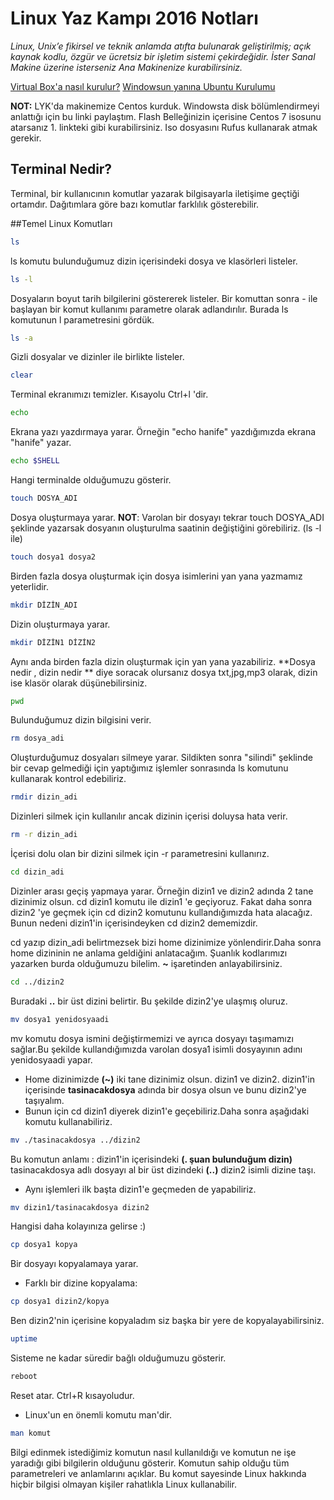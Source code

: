 # Linux Yaz Kampı 2016 Notları

*Linux, Unix’e fikirsel ve teknik anlamda atıfta bulunarak geliştirilmiş; açık kaynak kodlu, özgür ve ücretsiz bir işletim sistemi çekirdeğidir. İster Sanal Makine üzerine isterseniz Ana Makinenize kurabilirsiniz.* 

[Virtual Box'a nasıl kurulur?](http://ferhatyildiz.com.tr/index.php/egitimler/mail-sunucular/mail-sunucu-makaleleri/197-oracle-vm-virtualbox-ile-centos-7-kurulumu)
[Windowsun yanına Ubuntu Kurulumu](http://www.fulloyun.com/f95/tek-pc-ye-linux-ve-windows-kurmak-resimli-anlatim-17131/)

**NOT:** LYK'da makinemize Centos kurduk. Windowsta disk bölümlendirmeyi anlattığı için bu linki paylaştım. Flash Belleğinizin içerisine Centos 7 isosunu atarsanız 1. linkteki gibi kurabilirsiniz.
Iso dosyasını Rufus kullanarak atmak gerekir.

## Terminal Nedir?

Terminal, bir kullanıcının komutlar yazarak bilgisayarla iletişime geçtiği ortamdır. Dağıtımlara göre bazı komutlar farklılık gösterebilir.

##Temel Linux Komutları 
~~~bash
ls 
~~~
ls komutu bulunduğumuz dizin içerisindeki dosya ve klasörleri listeler. 
~~~bash
ls -l
~~~ 
Dosyaların boyut tarih bilgilerini göstererek listeler. Bir komuttan sonra - ile başlayan bir komut kullanımı parametre olarak adlandırılır. Burada ls komutunun l parametresini gördük. 
~~~bash
ls -a
~~~ 
Gizli dosyalar ve dizinler ile birlikte listeler.
~~~bash
clear
~~~ 
Terminal ekranımızı temizler. Kısayolu Ctrl+l 'dir.
~~~bash
echo
~~~
Ekrana yazı yazdırmaya yarar. Örneğin "echo hanife" yazdığımızda ekrana "hanife" yazar.
~~~bash
echo $SHELL 
~~~
Hangi terminalde olduğumuzu gösterir.
~~~bash
touch DOSYA_ADI
~~~
Dosya oluşturmaya yarar.
**NOT**: Varolan bir dosyayı tekrar touch DOSYA_ADI şeklinde yazarsak dosyanın oluşturulma saatinin değiştiğini görebiliriz. (ls -l ile)
~~~bash
touch dosya1 dosya2 
~~~ 
Birden fazla dosya oluşturmak için dosya isimlerini yan yana yazmamız yeterlidir.
~~~bash
mkdir DİZİN_ADI
~~~
Dizin oluşturmaya yarar.
~~~bash
mkdir DİZİN1 DİZİN2
~~~
Aynı anda birden fazla dizin oluşturmak için yan yana yazabiliriz.
**Dosya nedir , dizin nedir ** diye soracak olursanız dosya txt,jpg,mp3 olarak, dizin ise klasör olarak düşünebilirsiniz.
~~~bash
pwd
~~~
Bulunduğumuz dizin bilgisini verir.
~~~bash
rm dosya_adi
~~~
Oluşturduğumuz dosyaları silmeye yarar. Sildikten sonra "silindi" şeklinde bir cevap gelmediği için yaptığımız işlemler sonrasında ls komutunu kullanarak kontrol edebiliriz.
~~~bash
rmdir dizin_adi
~~~
Dizinleri silmek için kullanılır ancak dizinin içerisi doluysa hata verir.
~~~bash
rm -r dizin_adi
~~~
İçerisi dolu olan bir dizini silmek için -r parametresini kullanırız. 
~~~bash
cd dizin_adi
~~~
Dizinler arası geçiş yapmaya yarar. Örneğin dizin1 ve dizin2 adında 2 tane dizinimiz olsun. cd dizin1 komutu ile dizin1 'e geçiyoruz. Fakat daha sonra dizin2 'ye geçmek için cd dizin2 komutunu kullandığımızda hata alacağız. Bunun nedeni dizin1'in içerisindeyken cd dizin2 dememizdir. 

cd yazıp dizin_adi belirtmezsek bizi home dizinimize yönlendirir.Daha sonra home dizininin ne anlama geldiğini anlatacağım. Şuanlık kodlarımızı yazarken burda olduğumuzu bilelim. **~** işaretinden anlayabilirsiniz.
~~~bash
cd ../dizin2
~~~
Buradaki **..** bir üst dizini belirtir. Bu şekilde dizin2'ye ulaşmış oluruz.
~~~bash
mv dosya1 yenidosyaadi
~~~
mv komutu dosya ismini değiştirmemizi ve ayrıca dosyayı taşımamızı sağlar.Bu şekilde kullandığımızda varolan dosya1 isimli dosyayının adını yenidosyaadi yapar. 

- Home dizinimizde **(~)** iki tane dizinimiz olsun. dizin1 ve dizin2. 
dizin1'in içerisinde **tasinacakdosya** adında bir dosya olsun ve bunu dizin2'ye taşıyalım. 
- Bunun için cd dizin1 diyerek dizin1'e geçebiliriz.Daha sonra aşağıdaki komutu kullanabiliriz.
~~~bash
mv ./tasinacakdosya ../dizin2
~~~
Bu komutun anlamı : dizin1'in içerisindeki **(. şuan bulunduğum dizin)** tasinacakdosya adlı dosyayı al bir üst dizindeki **(..)** dizin2 isimli dizine taşı.

- Aynı işlemleri ilk başta dizin1'e geçmeden de yapabiliriz.
~~~bash
mv dizin1/tasinacakdosya dizin2
~~~
Hangisi daha kolayınıza gelirse :) 
~~~bash
cp dosya1 kopya
~~~
Bir dosyayı kopyalamaya yarar. 
- Farklı bir dizine kopyalama:
~~~bash
cp dosya1 dizin2/kopya
~~~
Ben dizin2'nin içerisine kopyaladım siz başka bir yere de kopyalayabilirsiniz.
~~~bash
uptime
~~~
Sisteme ne kadar süredir bağlı olduğumuzu gösterir.
~~~bash
reboot
~~~
Reset atar. Ctrl+R kısayoludur.

- Linux'un en önemli komutu man'dir. 
~~~bash
man komut
~~~
Bilgi edinmek istediğimiz komutun nasıl kullanıldığı ve komutun ne işe yaradığı gibi bilgilerin olduğunu gösterir. Komutun sahip olduğu tüm parametreleri ve anlamlarını açıklar. Bu komut sayesinde Linux hakkında hiçbir bilgisi olmayan kişiler rahatlıkla Linux kullanabilir.




